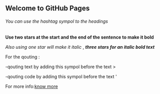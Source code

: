## Welcome to GitHub Pages

###### You can use the hashtag sympol to  the headings

**Use two stars  at the start and the end of the sentence to make it bold**

*Also using one star will make it italic* ,  ***three stars for an italic bold text***

For the qouting :

-qouting text by adding this sympol before the text \>

-qouting code by adding this sympol before the text \'

For more info:[know more](https://help.github.com/en/github/writing-on-github/basic-writing-and-formatting-syntax)
